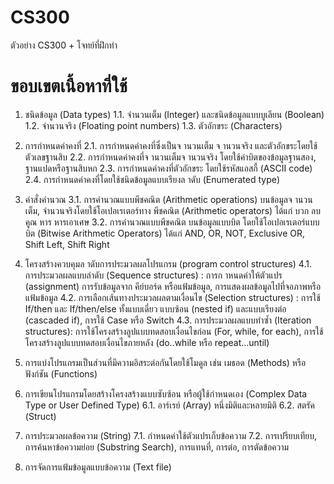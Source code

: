 # CS300
ตัวอย่าง CS300 + โจทย์ที่ฝึกทำ


# ขอบเขตเนื้อหาที่ใช้
1. ชนิดข้อมูล (Data types)
1.1. จำนวนเต็ม (Integer) และชนิดข้อมูลแบบบูเลียน (Boolean)
1.2. จำนวนจริง (Floating point numbers)
1.3. ตัวอักขระ (Characters)

2. การกำหนดค่าคงที่
2.1. การกำหนดค่าคงที่ซึ่งเป็นจ านวนเต็ม จ านวนจริง และตัวอักขระโดยใช้ตัวเลขฐานสิบ
2.2. การกำหนดค่าคงที่จ านวนเต็มจ านวนจริง โดยใช้ค่าบิตของข้อมูลฐานสอง, ฐานแปดหรือฐานสิบหก
2.3. การกำหนดค่าคงที่ตัวอักขระ โดยใช้รหัสแอสกี้ (ASCII code)
2.4. การกำหนดค่าคงที่โดยใช้ชนิดข้อมูลแบบเรียงล าดับ (Enumerated type)

3. คำสั่งคำนวณ
3.1. การคำนวณแบบพีชคณิต (Arithmetic operations) บนข้อมูลจ านวนเต็ม, จำนวนจริงโดยใช้โอเปอเรเตอร์ทาง พีชคณิต
(Arithmetic operators) ได้แก่ บวก ลบ คูณ หาร หารเอาเศษ
3.2. การคำนวณแบบพีชคณิต บนข้อมูลแบบบิต โดยใช้โอเปอเรเตอร์แบบบิต (Bitwise Arithmetic Operators) ได้แก่ AND, OR,
NOT, Exclusive OR, Shift Left, Shift Right

4. โครงสร้างควบคุมล าดับการประมวลผลโปรแกรม (program control structures)
4.1. การประมวลผลแบบลำดับ (Sequence structures) : การก าหนดค่าให้ตัวแปร (assignment)
 การรับข้อมูลจาก คีย์บอร์ด หรือแฟ้มข้อมูล, การแสดงผลข้อมูลไปที่จอภาพหรือแฟ้มข้อมูล
4.2. การเลือกเส้นทางประมวลผลตามเงื่อนไข (Selection structures) : การใช้ If/then และ If/then/else
 ทั้งแบบเดี่ยว แบบซ้อน (nested if) และแบบเรียงต่อ (cascaded if), การใช้ Case หรือ Switch
4.3. การประมวลผลแบบทำซ้ำ (Iteration structures): การใช้โครงสร้างลูปแบบทดสอบเงื่อนไขก่อน (For, while, for each),
 การใช้โครงสร้างลูปแบบทดสอบเงื่อนไขภายหลัง (do..while หรือ repeat…until)
 
5. การแบ่งโปรแกรมเป็นส่วนที่มีความอิสระต่อกันโดยใช้โมดูล เช่น เมธอด (Methods) หรือฟังก์ชัน (Functions)

6. การเขียนโปรแกรมโดยสร้างโครงสร้างแบบซับซ้อน หรือผู้ใช้กำหนดเอง (Complex Data Type or User Defined Type)
6.1. อาร์เรย์ (Array) หนึ่งมิติและหลายมิติ
6.2. สตรัค (Struct)

7. การประมวลผลข้อความ (String)
7.1. กำหนดค่าใช้ตัวแปรเก็บข้อความ
7.2. การเปรียบเทียบ, การค้นหาข้อความย่อย (Substring Search), การแทนที่, การต่อ, การตัดข้อความ

8. การจัดการแฟ้มข้อมูลแบบข้อความ (Text file)
